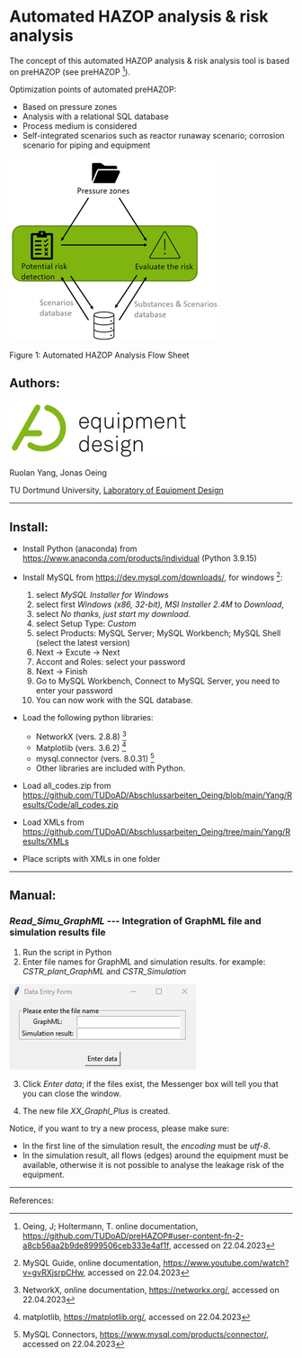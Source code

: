# Automated HAZOP analysis & risk analysis
The concept of this automated HAZOP analysis & risk analysis tool is based on preHAZOP (see preHAZOP [^1]). 

Optimization points of automated preHAZOP:

- Based on pressure zones
- Analysis with a relational SQL database
- Process medium is considered
- Self-integrated scenarios such as reactor runaway scenario; corrosion scenario for piping and equipment

![HAZOP-Graph](https://github.com/TUDoAD/Abschlussarbeiten_Oeing/blob/main/Yang/pictures/Automated%20HAZOP%20analysis.png)

Figure 1: Automated HAZOP Analysis Flow Sheet

## Authors:
![TU-Do](https://github.com/TUDoAD/preHAZOP/blob/main/figures/TUDO_AD_logo.png)

Ruolan Yang, Jonas Oeing

TU Dortmund University, [Laboratory of Equipment Design](https://ad.bci.tu-dortmund.de/cms/en/laboratory/)

***
## Install:

- Install Python (anaconda) from https://www.anaconda.com/products/individual (Python 3.9.15)

- Install MySQL from https://dev.mysql.com/downloads/, for windows [^2]: 
    1. select *MySQL Installer for Windows*
    2. select first *Windows (x86, 32-bit), MSI Installer 2.4M* to *Download*, 
    3. select *No thanks, just start my download.*
    4. select Setup Type: *Custom*
    5. select Products: MySQL Server; MySQL Workbench; MySQL Shell (select the latest version)
    6. Next -> Excute -> Next
    7. Accont and Roles: select your password
    8. Next -> Finish
    9. Go to MySQL Workbench, Connect to MySQL Server, you need to enter your password
    10. You can now work with the SQL database.

- Load the following python libraries:
  - NetworkX (vers. 2.8.8) [^3]
  - Matplotlib (vers. 3.6.2) [^4]
  - mysql.connector (vers. 8.0.31) [^5]
  - Other libraries are included with Python.

- Load all_codes.zip from https://github.com/TUDoAD/Abschlussarbeiten_Oeing/blob/main/Yang/Results/Code/all_codes.zip

- Load XMLs from https://github.com/TUDoAD/Abschlussarbeiten_Oeing/tree/main/Yang/Results/XMLs

- Place scripts with XMLs in one folder

***
## Manual:

### *Read_Simu_GraphML* --- Integration of GraphML file and simulation results file

1. Run the script in Python
2. Enter file names for GraphML and simulation results. for example: *CSTR_plant_GraphML* and *CSTR_Simulation* 

![GUI for Data input](https://github.com/TUDoAD/Abschlussarbeiten_Oeing/blob/main/Yang/pictures/GUI_for_integration_RI.png)

3. Click *Enter data*; if the files exist, the Messenger box will tell you that you can close the window.

4. The new file *XX_Graphl_Plus* is created.

Notice, if you want to try a new process, please make sure:

* In the first line of the simulation result, the *encoding* must be *utf-8*.
* In the simulation result, all flows (edges) around the equipment must be available, otherwise it is not possible to analyse the leakage risk of the equipment.


































***
References:

[^1]: Oeing, J; Holtermann, T. online documentation,   https://github.com/TUDoAD/preHAZOP#user-content-fn-2-a8cb56aa2b9de8999506ceb333e4af1f, accessed on 22.04.2023

[^2]: MySQL Guide, online documentation, https://www.youtube.com/watch?v=gvRXjsrpCHw, accessed on 22.04.2023

[^3]: NetworkX, online documentation, https://networkx.org/, accessed on 22.04.2023

[^4]: matplotlib, https://matplotlib.org/, accessed on 22.04.2023

[^5]: MySQL Connectors, https://www.mysql.com/products/connector/, accessed on 22.04.2023